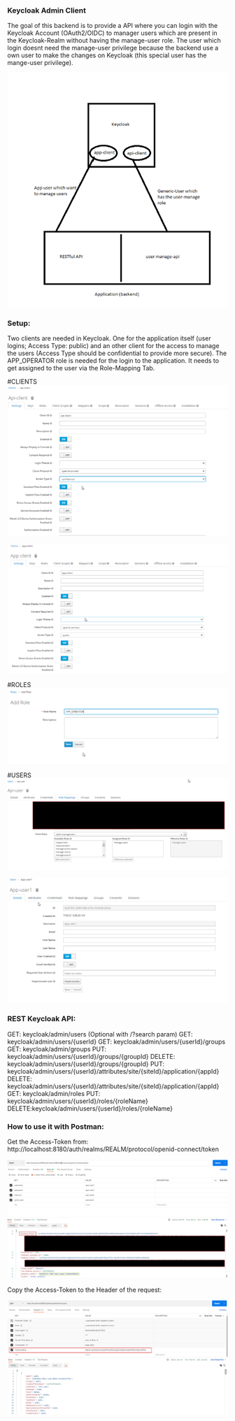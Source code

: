 ### Keycloak Admin Client
The goal of this backend is to provide a API where you can login with the Keycloak Account (OAuth2/OIDC) to manager users which are present in the Keycloak-Realm without having the manage-user role.
The user which login doesnt need the manage-user privilege because the backend use a own user to make the changes on Keycloak (this special user has the mange-user privilege).

![Alt text](pictures/keycloak-admin-client.png?raw=true)

### Setup:
Two clients are needed in Keycloak.
One for the application itself (user logins; Access Type: public) and an other client for the access to manage the users (Access Type should be confidential to provide more secure).
The APP_OPERATOR role is needed for the login to the application. It needs to get assigned to the user via the Role-Mapping Tab.

#CLIENTS
![Alt text](pictures/api-client.png?raw=true)

![Alt text](pictures/app-client.png?raw=true)

#ROLES
![Alt text](pictures/app-operator-role.png?raw=true)

#USERS
![Alt text](pictures/api-user.png?raw=true)

![Alt text](pictures/app-user.png?raw=true)

### REST Keycloak API:

GET: keycloak/admin/users (Optional with /?search param)
GET: keycloak/admin/users/{userId}
GET: keycloak/admin/users/{userId}/groups
GET: keycloak/admin/groups
PUT: keycloak/admin/users/{userId}/groups/{groupId}
DELETE: keycloak/admin/users/{userId}/groups/{groupId}
PUT: keycloak/admin/users/{userId}/attributes/site/{siteId}/application/{appId}
DELETE: keycloak/admin/users/{userId}/attributes/site/{siteId}/application/{appId}
GET: keycloak/admin/roles
PUT: keycloak/admin/users/{userId}/roles/{roleName}
DELETE:keycloak/admin/users/{userId}/roles/{roleName}

### How to use it with Postman:
Get the Access-Token from: http://localhost:8180/auth/realms/REALM/protocol/openid-connect/token

![Alt text](pictures/access-token-from-postman.png?raw=true)

Copy the Access-Token to the Header of the request:

![Alt text](pictures/get-users.png?raw=true)
